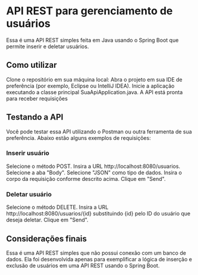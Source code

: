 # API REST para gerenciamento de usuários

Essa é uma API REST simples feita em Java usando o Spring Boot que permite inserir e deletar usuários.

## Como utilizar

Clone o repositório em sua máquina local:
Abra o projeto em sua IDE de preferência (por exemplo, Eclipse ou IntelliJ IDEA).
Inicie a aplicação executando a classe principal SuaApiApplication.java.
A API está pronta para receber requisições

## Testando a API

Você pode testar essa API utilizando o Postman ou outra ferramenta de sua preferência. Abaixo estão alguns exemplos de requisições:

### Inserir usuário

Selecione o método POST.
Insira a URL http://localhost:8080/usuarios.
Selecione a aba "Body".
Selecione "JSON" como tipo de dados.
Insira o corpo da requisição conforme descrito acima.
Clique em "Send".

###  Deletar usuário
Selecione o método DELETE.
Insira a URL http://localhost:8080/usuarios/{id} substituindo {id} pelo ID do usuário que deseja deletar.
Clique em "Send".

## Considerações finais

Essa é uma API REST simples que não possui conexão com um banco de dados. Ela foi desenvolvida apenas para exemplificar a lógica de inserção
e exclusão de usuários em uma API REST usando o Spring Boot.
